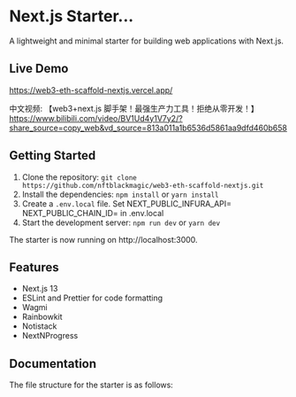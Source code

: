# Next.js Starter...

A lightweight and minimal starter for building web applications with Next.js.

## Live Demo

https://web3-eth-scaffold-nextjs.vercel.app/

中文视频: 【web3+next.js 脚手架！最强生产力工具！拒绝从零开发！】 https://www.bilibili.com/video/BV1Ud4y1V7y2/?share_source=copy_web&vd_source=813a011a1b6536d5861aa9dfd460b658

## Getting Started

1. Clone the repository: `git clone https://github.com/nftblackmagic/web3-eth-scaffold-nextjs.git`
2. Install the dependencies: `npm install` or `yarn install`
3. Create a `.env.local` file. Set NEXT_PUBLIC_INFURA_API=<infura api key> NEXT_PUBLIC_CHAIN_ID=<the chain id interacted> in .env.local
4. Start the development server: `npm run dev` or `yarn dev`

The starter is now running on http://localhost:3000.

## Features

- Next.js 13
- ESLint and Prettier for code formatting
- Wagmi
- Rainbowkit
- Notistack
- NextNProgress

## Documentation

The file structure for the starter is as follows:
